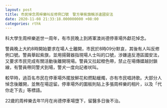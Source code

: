 ```yaml
---
layout: post
title: 市民悼念周梓樂叫反修例口號　警方舉紫旗稱涉違國安法
date: 2020-11-08 21:33:18.000000000 +08:00
categories: rthk
---
```


科大學生周梓樂逝世一周年，有市民晚上到將軍澳尚德停車場外獻花悼念。

警員晚上大約8時開始要求在場人士離開，市民於8時09分默哀，其後有人叫反修例口號。警員舉起紫旗，並用揚聲器指現場人士叫的口號，涉嫌違反港區國安法，又要求市民完成有關活動後離開現場。警員又拉起橙色帶，禁止在場傳媒越封鎖線，有警員帶同警犬到場，警犬一度向記者吠叫。

較早時，過百名市民在停車場外擺放鮮花和燃點蠟燭，亦有市民唱詩歌。大部分人悼念後離開，並無在場逗留。停車場外的圍板則貼上多張周梓樂的相片，以及「代你走下去」等標語。

22歲的周梓樂去年11月在尚德停車場墮下，留醫多日後不治。
